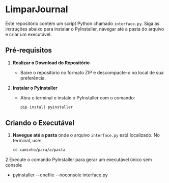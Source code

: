 # LimparJournal

Este repositório contém um script Python chamado `interface.py`. Siga as instruções abaixo para instalar o PyInstaller, navegar até a pasta do arquivo e criar um executável.

## Pré-requisitos

1. **Realizar o Download do Repositório**

   - Baixe o repositório no formato ZIP e descompacte-o no local de sua preferência.

2. **Instalar o PyInstaller**

   - Abra o terminal e instale o PyInstaller com o comando:
     ```bash
     pip install pyinstaller
     ```

## Criando o Executável

1. **Navegue até a pasta** onde o arquivo `interface.py` está localizado. No terminal, use:
   ```bash
   cd caminho/para/a/pasta
2 Execute o comando PyInstaller para gerar um executável único sem console
  - pyinstaller --onefile --noconsole interface.py

